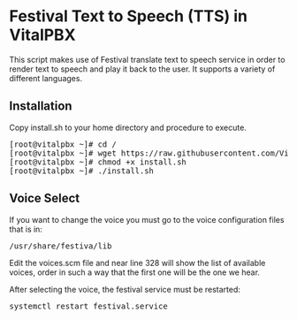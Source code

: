 Festival Text to Speech (TTS) in VitalPBX
=====

This script makes use of Festival translate text to speech service
in order to render text to speech and play it back to the user.
It supports a variety of different languages.

## Installation<br>

Copy install.sh to your home directory and procedure to execute.
<pre>
[root@vitalpbx ~]# cd /
[root@vitalpbx ~]# wget https://raw.githubusercontent.com/VitalPBX/pico2wave/master/install.sh
[root@vitalpbx ~]# chmod +x install.sh
[root@vitalpbx ~]# ./install.sh
</pre>

## Voice Select<br>
If you want to change the voice you must go to the voice configuration files that is in:
<pre>
/usr/share/festiva/lib
</pre>

Edit the voices.scm file and near line 328 will show the list of available voices, order in such a way that the first one will be the one we hear.

After selecting the voice, the festival service must be restarted:
<pre>
systemctl restart festival.service
</pre>
